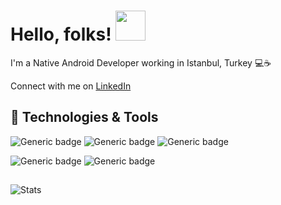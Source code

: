 # Hello, folks! <img src="https://user-images.githubusercontent.com/26417041/161840565-7103aafa-fe87-46f8-8376-1bb81855617e.gif" width="48" height="48">

I'm a Native Android Developer working in Istanbul, Turkey 💻☕

Connect with me on [LinkedIn](https://www.linkedin.com/in/yunus-emre-pekgüç)

## 🔧 Technologies & Tools

![Generic badge](https://img.shields.io/badge/Code-Kotlin-green.svg)
![Generic badge](https://img.shields.io/badge/Platform-Android-red.svg)
![Generic badge](https://img.shields.io/badge/Editor-Android%20Studio-blue.svg)

![Generic badge](https://img.shields.io/badge/Code-Java-green.svg)
![Generic badge](https://img.shields.io/badge/Code-C&sharp;-green.svg)

## 
![Stats](https://github-readme-stats.vercel.app/api?username=yunusemrre&count_private=true&show_icons=true&theme=tokyonight)
